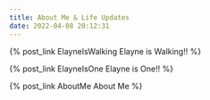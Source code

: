 ```yaml
---
title: About Me & Life Updates
date: 2022-04-08 20:12:31
---
```


{% post_link ElayneIsWalking Elayne is Walking!! %}

{% post_link ElayneIsOne Elayne is One!! %}

{% post_link AboutMe About Me %}